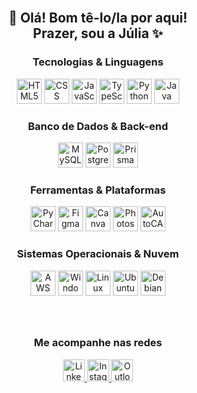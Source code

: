 <br clear="both">

<h2 align="center">👋 Olá! Bom tê-lo/la por aqui! <br>Prazer, sou a Júlia ✨</h2>

###

<div align="center">
  <h3>Tecnologias & Linguagens</h3>
  <img src="https://skillicons.dev/icons?i=html" height="40" alt="HTML5" />
  <img src="https://skillicons.dev/icons?i=css" height="40" alt="CSS" />
  <img src="https://skillicons.dev/icons?i=js" height="40" alt="JavaScript" />
  <img src="https://skillicons.dev/icons?i=ts" height="40" alt="TypeScript" />
  <img src="https://skillicons.dev/icons?i=py" height="40" alt="Python" />
  <img src="https://skillicons.dev/icons?i=java" height="40" alt="Java" />
</div>

<div align="center">
  <h3>Banco de Dados & Back-end</h3>
  <img src="https://skillicons.dev/icons?i=mysql" height="40" alt="MySQL" />
  <img src="https://skillicons.dev/icons?i=postgres" height="40" alt="PostgreSQL" />
  <img src="https://skillicons.dev/icons?i=prisma" height="40" alt="Prisma" />
</div>

<div align="center">
  <h3>Ferramentas & Plataformas</h3>
  <img src="https://skillicons.dev/icons?i=pycharm" height="40" alt="PyCharm" />
  <img src="https://skillicons.dev/icons?i=figma" height="40" alt="Figma" />
  <img src="https://cdn.jsdelivr.net/gh/devicons/devicon/icons/canva/canva-original.svg" height="40" alt="Canva" />
  <img src="https://skillicons.dev/icons?i=ps" height="40" alt="Photoshop" />
  <img src="https://skillicons.dev/icons?i=autocad" height="40" alt="AutoCAD" />
</div>

<div align="center">
  <h3>Sistemas Operacionais & Nuvem</h3>
  <img src="https://skillicons.dev/icons?i=aws" height="40" alt="AWS" />
  <img src="https://cdn.jsdelivr.net/gh/devicons/devicon/icons/windows8/windows8-original.svg" height="40" alt="Windows" />
  <img src="https://skillicons.dev/icons?i=linux" height="40" alt="Linux" />
  <img src="https://cdn.simpleicons.org/ubuntu/E95420" height="40" alt="Ubuntu" />
  <img src="https://cdn.jsdelivr.net/gh/devicons/devicon/icons/debian/debian-original.svg" height="40" alt="Debian" />
</div>

###

<br clear="both">

<div align="center">
  <h3>Me acompanhe nas redes</h3>
  <a href="https://www.linkedin.com/in/juliabarbuglio">
    <img src="https://img.shields.io/static/v1?message=LinkedIn&logo=linkedin&label=&color=0077B5&logoColor=white&labelColor=&style=for-the-badge" height="35" alt="LinkedIn" />
  </a>
  <a href="https://www.instagram.com/codebyjuu">
    <img src="https://img.shields.io/static/v1?message=Instagram&logo=instagram&label=&color=E4405F&logoColor=white&labelColor=&style=for-the-badge" height="35" alt="Instagram" />
       </a>
  <a href="mailto:barbuglio@hotmail.com">
    <img src="https://img.shields.io/static/v1?message=Outlook&logo=microsoft-outlook&label=&color=0078D4&logoColor=white&labelColor=&style=for-the-badge" height="35" alt="Outlook" />
  </a>
 
</div>

<br clear="both">

